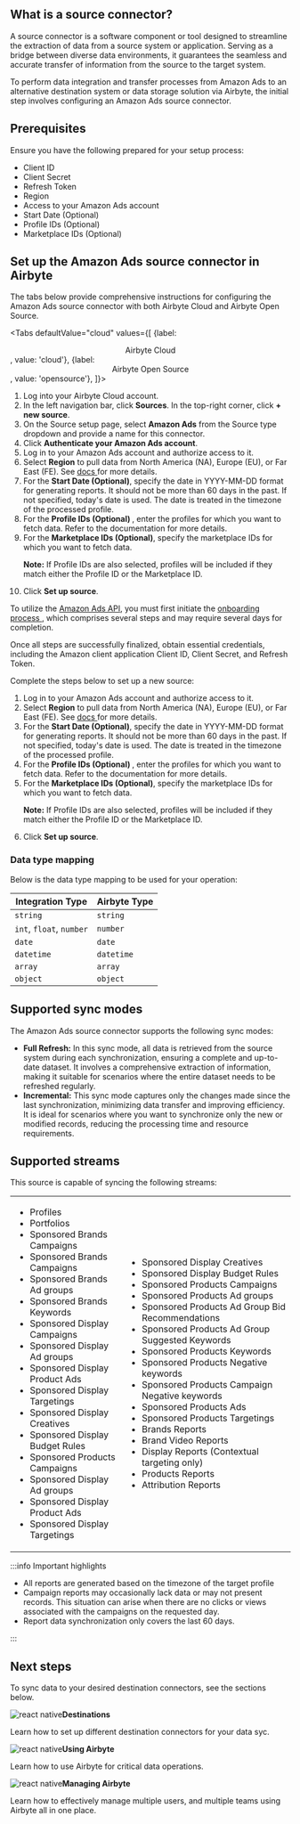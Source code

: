 ## What is a source connector?

A source connector is a software component or tool designed to streamline the extraction of data from a source system or application. Serving as a bridge between diverse data environments, it guarantees the seamless and accurate transfer of information from the source to the target system.

To perform data integration and transfer processes from Amazon Ads to an alternative destination system or data storage solution via Airbyte, the initial step involves configuring an Amazon Ads source connector. 

## Prerequisites

Ensure you have the following prepared for your setup process:

* Client ID
* Client Secret
* Refresh Token
* Region
* Access to your Amazon Ads account
* Start Date (Optional)
* Profile IDs (Optional)
* Marketplace IDs (Optional)

## Set up the Amazon Ads source connector in Airbyte

The tabs below provide comprehensive instructions for configuring the Amazon Ads source connector with both Airbyte Cloud and Airbyte Open Source.

<Tabs
  defaultValue="cloud"
  values={[
    {label: <center>Airbyte Cloud</center>, value: 'cloud'},
    {label: <center>Airbyte Open Source</center>, value: 'opensource'},
  ]}>
<TabItem value="cloud">

<ol>
<li>Log into your Airbyte Cloud account.</li>
<li>In the left navigation bar, click <b>Sources</b>. In the top-right corner, click <b>+ new source</b>.</li>
<li>On the Source setup page, select <b>Amazon Ads</b> from the Source type dropdown and provide a name for this connector.</li>
<li>Click <b>Authenticate your Amazon Ads account</b>.</li>
<li>Log in to your Amazon Ads account and authorize access to it.</li>
<li>Select <b>Region</b> to pull data from North America (NA), Europe (EU), or Far East (FE). See <a href="https://advertising.amazon.com/API/docs/en-us/reference/api-overview">docs </a> for more details.</li>
<li>For the <b>Start Date (Optional)</b>, specify the date in YYYY-MM-DD format for generating reports. It should not be more than 60 days in the past. If not specified, today's date is used. The date is treated in the timezone of the processed profile.</li>
<li>For the <b>Profile IDs (Optional) </b>, enter the profiles for which you want to fetch data. Refer to the documentation for more details.</li>
<li>For the <b>Marketplace IDs (Optional)</b>, specify the marketplace IDs for which you want to fetch data. <br />

<b>Note:</b> If Profile IDs are also selected, profiles will be included if they match either the Profile ID or the Marketplace ID. 
</li>
<li>Click <b>Set up source</b>.</li>
</ol>

</TabItem>
<TabItem value="opensource">

To utilize the <a href="https://advertising.amazon.com/API/docs/en-us">Amazon Ads API</a>, you must first initiate the <a href="https://advertising.amazon.com/API/docs/en-us/setting-up/overview">onboarding process </a>, which comprises several steps and may require several days for completion. 

Once all steps are successfully finalized, obtain essential credentials, including the Amazon client application Client ID, Client Secret, and Refresh Token.

Complete the steps below to set up a new source:
<ol>
<li>Log in to your Amazon Ads account and authorize access to it.</li>
<li>Select <b>Region</b> to pull data from North America (NA), Europe (EU), or Far East (FE). See <a href="https://advertising.amazon.com/API/docs/en-us/reference/api-overview">docs </a> for more details.</li>
<li>For the <b>Start Date (Optional)</b>, specify the date in YYYY-MM-DD format for generating reports. It should not be more than 60 days in the past. If not specified, today's date is used. The date is treated in the timezone of the processed profile.</li>
<li>For the <b>Profile IDs (Optional) </b>, enter the profiles for which you want to fetch data. Refer to the documentation for more details.</li>
<li>For the <b>Marketplace IDs (Optional)</b>, specify the marketplace IDs for which you want to fetch data. <br />

<b>Note:</b> If Profile IDs are also selected, profiles will be included if they match either the Profile ID or the Marketplace ID. 
</li>
<li>Click <b>Set up source</b>.</li>
</ol>

</TabItem>
</Tabs>

### Data type mapping

Below is the data type mapping to be used for your operation:

| Integration Type | Airbyte Type |
---------------------| -------------
`string` |`string`
`int`, `float`, `number` | `number`
`date` | `date`
`datetime` | `datetime`
`array` | `array`
`object` | `object`
## Supported sync modes

The Amazon Ads source connector supports the following sync modes:

* **Full Refresh:** In this sync mode, all data is retrieved from the source system during each synchronization, ensuring a complete and up-to-date dataset. It involves a comprehensive extraction of information, making it suitable for scenarios where the entire dataset needs to be refreshed regularly.
* **Incremental:** This sync mode captures only the changes made since the last synchronization, minimizing data transfer and improving efficiency. It is ideal for scenarios where you want to synchronize only the new or modified records, reducing the processing time and resource requirements.

## Supported streams

This source is capable of syncing the following streams:

<table class="feedback">
<tbody>
    <tr>
    <td>
        <ul>
        <li>Profiles </li>
        <li>Portfolios </li>
        <li>Sponsored Brands Campaigns</li>
        <li>Sponsored Brands Campaigns</li>
        <li>Sponsored Brands Ad groups</li>
        <li>Sponsored Brands Keywords</li>
        <li>Sponsored Display Campaigns</li>
        <li>Sponsored Display Ad groups</li>
        <li>Sponsored Display Product Ads</li>
        <li>Sponsored Display Targetings</li>
        <li>Sponsored Display Creatives</li>
        <li>Sponsored Display Budget Rules</li>
        <li>Sponsored Products Campaigns</li>
        <li>Sponsored Display Ad groups</li>
        <li>Sponsored Display Product Ads</li>
        <li>Sponsored Display Targetings</li>
        </ul>
    </td>
        <td>
        <ul>
        <li>Sponsored Display Creatives</li>
        <li>Sponsored Display Budget Rules</li>
        <li>Sponsored Products Campaigns</li>
        <li>Sponsored Products Ad groups</li>
        <li>Sponsored Products Ad Group Bid Recommendations</li>
        <li>Sponsored Products Ad Group Suggested Keywords</li>
        <li>Sponsored Products Keywords</li>
        <li>Sponsored Products Negative keywords</li>
        <li>Sponsored Products Campaign Negative keywords</li>
        <li>Sponsored Products Ads</li>
        <li>Sponsored Products Targetings</li>
        <li>Brands Reports</li>
        <li>Brand Video Reports</li>
        <li>Display Reports (Contextual targeting only)</li>
        <li>Products Reports</li>
        <li>Attribution Reports</li>
        </ul>
    </td>
    </tr>
</tbody>
</table>

:::info Important highlights

- All reports are generated based on the timezone of the target profile
- Campaign reports may occasionally lack data or may not present records. This situation can arise when there are no clicks or views associated with the campaigns on the requested day.
- Report data synchronization only covers the last 60 days.


:::

## Next steps

To sync data to your desired destination connectors, see the sections below.

<div class="container" style={{ padding: 0 }}>
  <div class="row is-multiline">
    <div class="col col--6">
      <Link class="card" to="https://docs.airbyte.com/category/destinations" style={{ height: '100%' }}>
        <div class="card__contents">
          <div>
            <img src="../../../../img/screenshots/docv-sdk-rn.svg" alt="react native" class="sdkImageRN"></img><span class="imageSpan"><span class="headerText"><b>Destinations</b></span>
            </span>
          </div>
            <div>
              <p>Learn how to set up different destination connectors for your data syc. </p>
            </div>
        </div>
      </Link>
    </div>
    <div class="col col--6">
      <Link class="card" to="https://docs.airbyte.com/using-airbyte/getting-started/" style={{ height: '100%' }}>
        <div class="card__contents">
          <div>
            <span class="imageSpan">
              <img src="../../../../img/screenshots/docv-sdk-rn.svg" alt="react native" class="sdkImageRN"></img><span class="headerText"><b>Using Airbyte</b></span>
            </span>
          </div>
            <div>
              <p>Learn how to use Airbyte for critical data operations.</p>
            </div>
        </div>
      </Link>
    </div>
        <div class="col col--6">
      <Link class="card" to="https://docs.airbyte.com/category/deploy-airbyte" style={{ height: '100%' }}>
        <div class="card__contents">
          <div>
            <span class="imageSpan">
              <img src="../../../../img/screenshots/docv-sdk-rn.svg" alt="react native" class="sdkImageRN"></img><span class="headerText"><b>Managing Airbyte</b></span>
            </span>
          </div>
            <div>
              <p>Learn how to effectively manage multiple users, and multiple teams using Airbyte all in one place. </p>
            </div>
        </div>
      </Link>
    </div>
  </div>
</div>

